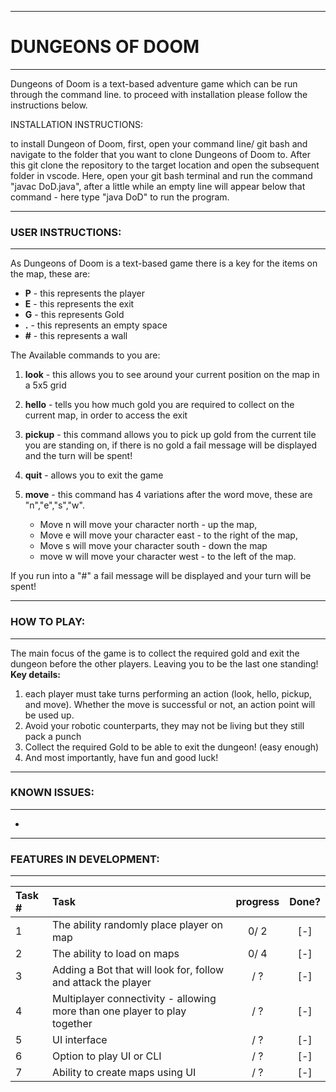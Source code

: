 --------------------				
# DUNGEONS OF DOOM
--------------------

Dungeons of Doom is a text-based adventure game which can be run through the command line.
to proceed with installation please follow the instructions below.

INSTALLATION INSTRUCTIONS:

to install Dungeon of Doom, first, open your command line/ git bash and navigate to the folder that you want to clone 
Dungeons of Doom to. After this git clone the repository to the target location and open the subsequent folder in
vscode. Here, open your git bash terminal and run the command "javac DoD.java", after a little while
an empty line will appear below that command - here type "java DoD" to run the program.

------------------
### USER INSTRUCTIONS:
------------------

As Dungeons of Doom is a text-based game there is a key for the items on the map, these are:

- **P** - this represents the player
- **E** - this represents the exit
- **G** - this represents Gold
- **.** - this represents an empty space
- **#** - this represents a wall

The Available commands to you are:

1. **look** - this allows you to see around your current position on the map in a 5x5 grid

2. **hello** - tells you how much gold you are required to collect on the current map, in order to access the exit

3. **pickup** - this command allows you to pick up gold from the current tile you are standing on, if there is no gold
a fail message will be displayed and the turn will be spent!

4. **quit** - allows you to exit the game

5. **move** - this command has 4 variations after the word move, these are "n","e","s","w". 
    * Move n will move your character north - up the map, 
    * Move e will move your character east - to the right of the map,
    * Move s will move your character south - down the map
    * move w will move your character west - to the left of the map. 

If you run into a "#" a fail message will be displayed and your turn will be spent!

------------------
### HOW TO PLAY:
------------------
The main focus of the game is to collect the required gold and exit the dungeon before the other players. Leaving you to be the last one standing!
**Key details:**

1. each player must take turns performing an action (look, hello, pickup, and move). Whether the move is successful or not, an action point will be used up.
2. Avoid your robotic counterparts, they may not be living but they still pack a punch
3. Collect the required Gold to be able to exit the dungeon! (easy enough)
4. And most importantly, have fun and good luck!
------------------
### KNOWN ISSUES:
------------------
*

----------------------------
### FEATURES IN DEVELOPMENT:
----------------------------

| Task # | Task                                                                     | progress| Done?|
| :----- |:-------------------------------------------------------------------------| :------:|:----:|
| 1      | The ability randomly place player on map                                 | 0/ 2    | [-]  |
| 2      | The ability to load on maps                                              | 0/ 4    | [-]  |
| 3      | Adding a Bot that will look for, follow and attack the player            | / ?     | [-]  |
| 4      | Multiplayer connectivity - allowing more than one player to play together| / ?     | [-]  |
| 5      | UI interface                                                             | / ?     | [-]  |
| 6      | Option to play UI or CLI                                                 | / ?     | [-]  |
| 7      | Ability to create maps using UI                                          | / ?     | [-]  |
